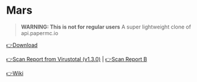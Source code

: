 # Mars
> **WARNING: This is not for regular users**
A super lightweight clone of api.papermc.io

[👉Download](https://github.com/LevelTranic/Mars/releases)

[👉Scan Report from Virustotal (v1.3.0)](https://www.virustotal.com/gui/file/c1fcd8fd0a2704209d8bf1512537b9fa7cd761048a2d4a413bb954e8026e4804?nocache=1) | [👉Scan Report B](https://s.threatbook.com/report/file/92f273d160d6e2035ca8cfdc007e041fca84539f660eb74d45f80a0aac5e00b8)

[👉Wiki](https://github.com/LevelTranic/Mars/wiki)
